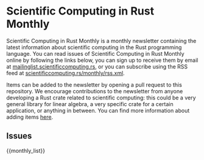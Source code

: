 # Scientific Computing in Rust Monthly

Scientific Computing in Rust Monthly is a monthly newsletter containing the latest information
about scientific computing in the Rust programming language.
You can read issues of Scientific Computing in Rust Monthly online by following the links below,
you can sign up to receive them by email at [mailinglist.scientificcomputing.rs](https://mailinglist.scientificcomputing.rs),
or you can subscribe using the RSS feed at [scientificcomputing.rs/monthly/rss.xml](https://scientificcomputing.rs/monthly/rss.xml).

Items can be added to the newsletter by opening a pull request to this repository. We encourage contributions
to the newsletter from anyone developing a Rust crate related to scientific computing: this could be a
very general library for linear algebra, a very specific crate for a certain application, or anything in between.
You can find more information about adding items
[here](https://github.com/rust-scicomp/scientific-computing-in-rust-monthly#contributing-an-item).

## Issues

{{monthly_list}}
